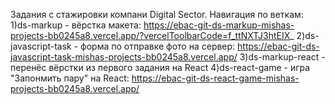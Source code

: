 Задания с стажировки компани Digital Sector.
Навигация по веткам:
1)ds-markup - вёрстка макета: https://ebac-git-ds-markup-mishas-projects-bb0245a8.vercel.app/?vercelToolbarCode=f_ttNXTJ3htEIX_
2)ds-javascript-task - форма по отправке фото на сервер: https://ebac-git-ds-javascript-task-mishas-projects-bb0245a8.vercel.app/
3)ds-markup-react - перенёс вёрстки из первого задания на React
4)ds-react-game - игра "Запонмить пару" на React: https://ebac-git-ds-react-game-mishas-projects-bb0245a8.vercel.app/
